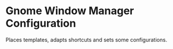 
# Gnome Window Manager Configuration

Places templates, adapts shortcuts and sets some configurations.
